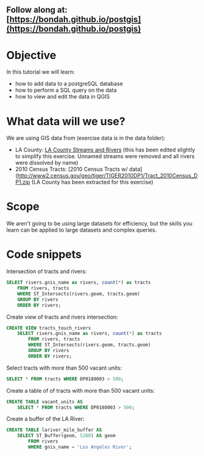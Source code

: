 ## Follow along at: [https://bondah.github.io/postgis](https://bondah.github.io/postgis)

# Objective
In this tutorial we will learn:
* how to add data to a postgreSQL database
* how to perform a SQL query on the data
* how to view and edit the data in QGIS

# What data will we use?
We are using GIS data from (exercise data is in the data folder):
* LA County: [LA County Streams and Rivers](https://data.lacounty.gov/GIS-Data/Streams-and-Rivers/6bsh-b6vg) (this has been edited slightly to simplify this exercise. Unnamed streams were removed and all rivers were dissolved by name)
* 2010 Census Tracts: [2010 Census Tracts w/ data](http://www2.census.gov/geo/tiger/TIGER2010DP1/Tract_2010Census_DP1.zip (LA County has been extracted for this exercise)

# Scope
We aren't going to be using large datasets for efficiency, but the skills you learn can be applied to large datasets and complex queries.

# Code snippets
Intersection of tracts and rivers:
```sql
SELECT rivers.gnis_name as rivers, count(*) as tracts
	FROM rivers, tracts
	WHERE ST_Intersects(rivers.geom, tracts.geom)
	GROUP BY rivers
    ORDER BY rivers;
```
Create view of tracts and rivers intersection:
```sql
CREATE VIEW tracts_touch_rivers
	SELECT rivers.gnis_name as rivers, count(*) as tracts
		FROM rivers, tracts
		WHERE ST_Intersects(rivers.geom, tracts.geom)
		GROUP BY rivers
	    ORDER BY rivers;
```
Select tracts with more than 500 vacant units:
```sql
SELECT * FROM tracts WHERE DP0180003 > 500;
```
Create a table of of tracts with more than 500 vacant units:
```sql
CREATE TABLE vacant_units AS
	SELECT * FROM tracts WHERE DP0180003 > 500;
```
Create a buffer of the LA River:
```sql
CREATE TABLE lariver_mile_buffer AS
	SELECT ST_Buffer(geom, 5280) AS geom
		FROM rivers
		WHERE gnis_name = 'Los Angeles River';
```
